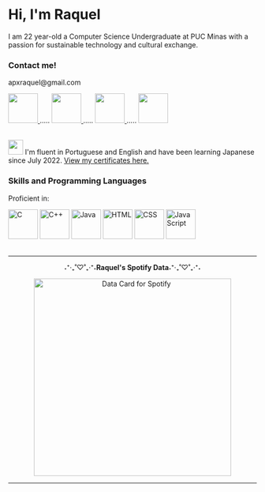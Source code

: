 <div align="left">

  <h1>Hi, I'm Raquel</h1>
  <p>I am 22 year-old a Computer Science Undergraduate at PUC Minas with a passion for sustainable technology and cultural exchange.</p>
  
  <h3>Contact me!</h3>
  <p>apxraquel@gmail.com</p>
  
  <div>
    <a href="mailto:apxraquel@gmail.com">
      <img src="https://img.icons8.com/?size=100&id=Ud3HIiTszMes&format=png&color=000000" width="60" height="60" target=”_blank”/>
    </a>
    .....
    <a href="https://www.linkedin.com/in/raksmotta/" target="_blank">
      <img src="https://img.icons8.com/?size=100&id=ZADJgisVhP37&format=png&color=000000" width="60" height="60" target=”_blank”/>
    </a>
    .....
    <a href="https://www.instagram.com/raksmotta/" target="_blank">
      <img src="https://img.icons8.com/?size=100&id=INodqfyB9XCT&format=png&color=000000" width="60" height="60" target=”_blank”/>
    </a>
    .....
    <a href="https://wa.me/5531982603232" target="_blank">
      <img src="https://img.icons8.com/?size=100&id=EkrO09CBZb8i&format=png&color=000000" width="60" height="60" target=”_blank”/>
    </a>
  </div>
  
  <br/>
  
  <p><img src="https://img.icons8.com/?size=100&id=N2pswV2xlw7p&format=png&color=000000"  width="30" height="30"/>
    I'm fluent in Portuguese and English and have been learning Japanese since July 2022. <a href="https://www.linkedin.com/in/raksmotta/details/certifications/" target=”_blank”>View my certificates here.</a></p>
  
  <h3>Skills and Programming Languages</h3>
  <p>Proficient in:</p>
  <div>
    <img src="https://img.icons8.com/?size=100&id=40670&format=png&color=000000" alt="C" width="60" height="60"/>
    <img src="https://img.icons8.com/?size=100&id=2T6TKY6whzgV&format=png&color=000000" alt="C++" width="60" height="60"/>
    <img src="https://img.icons8.com/?size=100&id=lTKW3iI3wIT0&format=png&color=000000" alt="Java" width="60" height="60"/>
    <img src="https://img.icons8.com/?size=100&id=D2Hi2VkJSi33&format=png&color=000000" alt="HTML" width="60" height="60"/>
    <img src="https://img.icons8.com/?size=100&id=8qvk2Bg2Vz7S&format=png&color=000000" alt="CSS" width="60" height="60"/>
    <img src="https://img.icons8.com/?size=100&id=RwtOBojoLS2N&format=png&color=000000" alt="JavaScript" width="60" height="60"/>
  </div>
  <br/>
</div>

---

<div align="center">
  <p>˖⁺‧₊˚♡˚₊‧⁺˖<b>Raquel's Spotify Data</b>˖⁺‧₊˚♡˚₊‧⁺˖</p>
  <img height="400" src="https://data-card-for-spotify.herokuapp.com/api/card?user_id=raquelmotta2003" alt="Data Card for Spotify">
</div>

---

<!---
raksmotta/raksmotta is a ✨ special ✨ repository because its `README.md` (this file) appears on your GitHub profile.
You can click the Preview link to take a look at your changes.
--->
